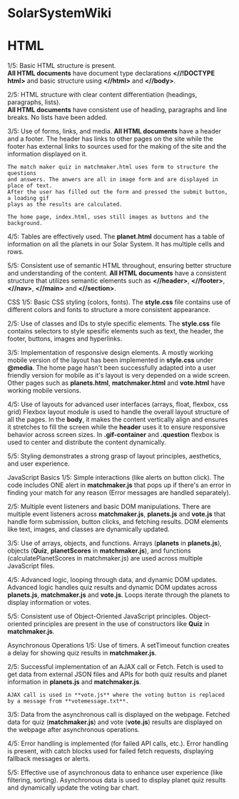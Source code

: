 # SolarSystemWiki

# HTML
1/5:
Basic HTML structure is present.<br>
    **All HTML documents** have document type declarations **<//!DOCTYPE html>**
    and basic structure using **<//html>** and **<//body>**.

2/5:
HTML structure with clear content differentiation (headings, paragraphs, lists).<br>
    **All HTML documents** have consistent use of heading, paragraphs
    and line breaks. No lists have been added.

3/5:
Use of forms, links, and media.
    **All HTML documents** have a header and a footer. The header has links to
    other pages on the site while the footer has external links to sources used
    for the making of the site and the information displayed on it.

    The match maker quiz in matchmaker.html uses form to structure the questions
    and answers. The anwers are all in image form and are displayed in place of text.
    After the user has filled out the form and pressed the submit button, a loading gif
    plays as the results are calculated.

    The home page, index.html, uses still images as buttons and the background.

4/5:
Tables are effectively used.
    The **planet.html** document has a table of information on all the planets in
    our Solar System. It has multiple cells and rows.

5/5:
Consistent use of semantic HTML throughout, ensuring better structure and understanding of the content.
    **All HTML documents** have a consistent structure that utilizes semantic elements such as
    **<//header>**, **<//footer>**, **<//nav>**, **<//main>** and **<//section>**.


CSS
1/5:
Basic CSS styling (colors, fonts).
    The **style.css** file contains use of different colors and fonts
    to structure a more consistent appearance.

2/5:
Use of classes and IDs to style specific elements.
    The **style.css** file contains selectors to style spesific elements such as
    text, the header, the footer, buttons, images and hyperlinks.

3/5:
Implementation of responsive design elements.
    A mostly working mobile version of the layout has been implemented in **style.css** under **@media**.
    The home page hasn't been successfully adapted into a user friendly version for mobile as
    it's layout is very depended on a wide screen. Other pages
    such as **planets.html**, **matchmaker.html** and **vote.html** have working mobile versions.

4/5:
Use of layouts for advanced user interfaces (arrays, float, flexbox, css grid)
    Flexbox layout module is used to handle the overall layout structure of all the pages.
    In the **body**, it makes the content vertically align and ensures it stretches
    to fill the screen while the **header** uses it to ensure responsive
    behavior across screen sizes. In **.gif-container** and **.question** flexbox is used
    to center and distribute the content dynamically.

5/5:
Styling demonstrates a strong grasp of layout principles, aesthetics, and user experience.


JavaScript Basics
1/5:
Simple interactions (like alerts on button click).
    The code includes ONE alert in **matchmaker.js** that pops up if there's
    an error in finding your match for any reason (Error messages are handled separately).

2/5:
Multiple event listeners and basic DOM manipulations.
    There are multiple event listeners across **matchmaker.js**, **planets.js**
    and **vote.js** that handle form submission, button clicks, and fetching results.
    DOM elements like text, images, and classes are dynamically updated.

3/5:
Use of arrays, objects, and functions.
    Arrays (**planets** in **planets.js**), objects (**Quiz**, **planetScores** in **matchmaker.js**), and
    functions (calculatePlanetScores in matchmaker.js) are used across multiple JavaScript files.

4/5:
Advanced logic, looping through data, and dynamic DOM updates.
    Advanced logic handles quiz results and dynamic DOM updates across **planets.js**, **matchmaker.js**
    and **vote.js**. Loops iterate through the planets to display information or votes.

5/5:
Consistent use of Object-Oriented JavaScript principles.
    Object-oriented principles are present in the use of constructors like **Quiz** in **matchmaker.js**.


Asynchronous Operations
1/5:
Use of timers.
    A setTimeout function creates a delay for showing quiz results in **matchmaker.js**.

2/5:
Successful implementation of an AJAX call or Fetch.
    Fetch is used to get data from external JSON files and APIs for both quiz results and planet information
    in **planets.js** and **matchmaker.js**.

    AJAX call is used in **vote.js** where the voting button is replaced by a message from **votemessage.txt**.

3/5:
Data from the asynchronous call is displayed on the webpage.
    Fetched data for quiz (**matchmaker.js**) and vote (**vote.js**) results are displayed on the webpage
    after asynchronous operations.

4/5:
Error handling is implemented (for failed API calls, etc.).
    Error handling is present, with catch blocks used for failed fetch requests,
    displaying fallback messages or alerts.

5/5:
Effective use of asynchronous data to enhance user experience (like filtering, sorting).
    Asynchronous data is used to display planet quiz results and dynamically update
    the voting bar chart.